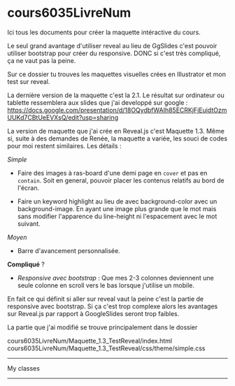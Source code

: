 # cours6035LivreNum
Ici tous les documents pour créer la maquette intéractive du cours.

Le seul grand avantage d'utiliser reveal au lieu de GgSlides c'est pouvoir utiliser bootstrap pour créer du responsive. DONC si c'est très compliqué, ça ne vaut pas la peine.

Sur ce dossier tu trouves les maquettes visuelles crées en Illustrator et mon test sur reveal.

La dernière version de la maquette c'est la 2.1. Le résultat sur ordinateur ou tablette ressemblera aux slides que j'ai developpé sur google :
https://docs.google.com/presentation/d/18OQydbfWAIh85ECRKjFjEuidtOzmUUKd7CBtUeEVXsQ/edit?usp=sharing

La version de maquette que j'ai crée en Reveal.js c'est Maquette 1.3. Même si, suite à des demandes de Renée, la maquette  a variée, les souci de codes pour moi restent similaires. Les détails :

*Simple*

- Faire des images à ras-board d'une demi page en `cover` et pas en `contain`. Soit en general, pouvoir placer les contenus relatifs au bord de l'écran.

- Faire un keyword highlight au lieu de avec background-color avec un background-image. En ayant une image plus grande que le mot mais sans modifier l'apparence du line-height ni l'espacement avec le mot suivant.

*Moyen*

- Barre d'avancement personnalisée.

**Compliqué** ?
- *Responsive avec bootstrap* : Que mes 2-3 colonnes deviennent une seule colonne en scroll vers le bas lorsque j'utilise un mobile.

En fait ce qui définit si aller sur reveal vaut la peine c'est la partie de responsive avec bootstrap. Si ça c'est trop complexe alors les avantages sur Reveal.js par rapport à GoogleSlides seront trop faibles. 

La partie que j'ai modifié se trouve principalement dans le dossier

cours6035LivreNum/Maquette_1.3_TestReveal/index.html
cours6035LivreNum/Maquette_1.3_TestReveal/css/theme/simple.css

****
My classes
****

